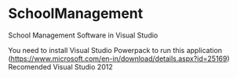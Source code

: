 # SchoolManagement
School Management Software in Visual Studio

You need to install Visual Studio Powerpack to run this application (https://www.microsoft.com/en-in/download/details.aspx?id=25169)
Recomended Visual Studio 2012

